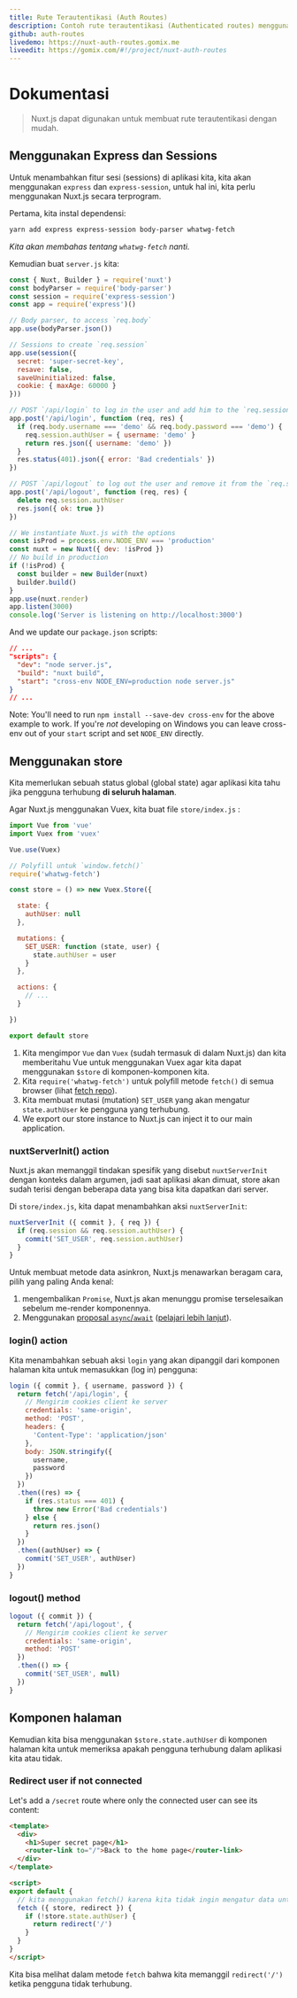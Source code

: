 ```yaml
---
title: Rute Terautentikasi (Auth Routes)
description: Contoh rute terautentikasi (Authenticated routes) menggunakan Nuxt.js
github: auth-routes
livedemo: https://nuxt-auth-routes.gomix.me
liveedit: https://gomix.com/#!/project/nuxt-auth-routes
---
```


# Dokumentasi

> Nuxt.js dapat digunakan untuk membuat rute terautentikasi dengan mudah.

## Menggunakan Express dan Sessions

Untuk menambahkan fitur sesi (sessions) di aplikasi kita, kita akan menggunakan `express` dan `express-session`, untuk hal ini, kita perlu menggunakan Nuxt.js secara terprogram.

Pertama, kita instal dependensi:

```bash
yarn add express express-session body-parser whatwg-fetch
```

*Kita akan membahas tentang `whatwg-fetch` nanti.*

Kemudian buat `server.js` kita:

```js
const { Nuxt, Builder } = require('nuxt')
const bodyParser = require('body-parser')
const session = require('express-session')
const app = require('express')()

// Body parser, to access `req.body`
app.use(bodyParser.json())

// Sessions to create `req.session`
app.use(session({
  secret: 'super-secret-key',
  resave: false,
  saveUninitialized: false,
  cookie: { maxAge: 60000 }
}))

// POST `/api/login` to log in the user and add him to the `req.session.authUser`
app.post('/api/login', function (req, res) {
  if (req.body.username === 'demo' && req.body.password === 'demo') {
    req.session.authUser = { username: 'demo' }
    return res.json({ username: 'demo' })
  }
  res.status(401).json({ error: 'Bad credentials' })
})

// POST `/api/logout` to log out the user and remove it from the `req.session`
app.post('/api/logout', function (req, res) {
  delete req.session.authUser
  res.json({ ok: true })
})

// We instantiate Nuxt.js with the options
const isProd = process.env.NODE_ENV === 'production'
const nuxt = new Nuxt({ dev: !isProd })
// No build in production
if (!isProd) {
  const builder = new Builder(nuxt)
  builder.build()
}
app.use(nuxt.render)
app.listen(3000)
console.log('Server is listening on http://localhost:3000')
```

And we update our `package.json` scripts:

```json
// ...
"scripts": {
  "dev": "node server.js",
  "build": "nuxt build",
  "start": "cross-env NODE_ENV=production node server.js"
}
// ...
```

Note: You'll need to run `npm install --save-dev cross-env` for the above example to work. If you're *not* developing on Windows you can leave cross-env out of your `start` script and set `NODE_ENV` directly.

## Menggunakan store

Kita memerlukan sebuah status global (global state) agar aplikasi kita tahu jika pengguna terhubung **di seluruh halaman**.

Agar Nuxt.js menggunakan Vuex, kita buat file `store/index.js` :

```js
import Vue from 'vue'
import Vuex from 'vuex'

Vue.use(Vuex)

// Polyfill untuk `window.fetch()`
require('whatwg-fetch')

const store = () => new Vuex.Store({

  state: {
    authUser: null
  },

  mutations: {
    SET_USER: function (state, user) {
      state.authUser = user
    }
  },

  actions: {
    // ...
  }

})

export default store
```

1. Kita mengimpor `Vue` dan `Vuex` (sudah termasuk di dalam Nuxt.js) dan kita memberitahu Vue untuk menggunakan Vuex agar kita dapat menggunakan `$store` di komponen-komponen kita.
2. Kita `require('whatwg-fetch')` untuk polyfill metode `fetch()` di semua browser (lihat [fetch repo](https://github.com/github/fetch)).
3. Kita membuat mutasi (mutation) `SET_USER` yang akan mengatur `state.authUser` ke pengguna yang terhubung.
4. We export our store instance to Nuxt.js can inject it to our main application.

### nuxtServerInit() action

Nuxt.js akan memanggil tindakan spesifik yang disebut `nuxtServerInit` dengan konteks dalam argumen, jadi saat aplikasi akan dimuat, store akan sudah terisi dengan beberapa data yang bisa kita dapatkan dari server.

Di `store/index.js`, kita dapat menambahkan aksi `nuxtServerInit`:

```js
nuxtServerInit ({ commit }, { req }) {
  if (req.session && req.session.authUser) {
    commit('SET_USER', req.session.authUser)
  }
}
```

Untuk membuat metode data asinkron, Nuxt.js menawarkan beragam cara, pilih yang paling Anda kenal:

1. mengembalikan `Promise`, Nuxt.js akan menunggu promise terselesaikan sebelum me-render komponennya.
2. Menggunakan [proposal `async`/`await`](https://github.com/lukehoban/ecmascript-asyncawait) ([pelajari lebih lanjut](https://zeit.co/blog/async-and-await)).

### login() action

Kita menambahkan sebuah aksi `login` yang akan dipanggil dari komponen halaman kita untuk memasukkan (log in) pengguna:

```js
login ({ commit }, { username, password }) {
  return fetch('/api/login', {
    // Mengirim cookies client ke server
    credentials: 'same-origin',
    method: 'POST',
    headers: {
      'Content-Type': 'application/json'
    },
    body: JSON.stringify({
      username,
      password
    })
  })
  .then((res) => {
    if (res.status === 401) {
      throw new Error('Bad credentials')
    } else {
      return res.json()
    }
  })
  .then((authUser) => {
    commit('SET_USER', authUser)
  })
}
```

### logout() method

```js
logout ({ commit }) {
  return fetch('/api/logout', {
    // Mengirim cookies client ke server
    credentials: 'same-origin',
    method: 'POST'
  })
  .then(() => {
    commit('SET_USER', null)
  })
}
```

## Komponen halaman

Kemudian kita bisa menggunakan `$store.state.authUser` di komponen halaman kita untuk memeriksa apakah pengguna terhubung dalam aplikasi kita atau tidak.

### Redirect user if not connected

Let's add a `/secret` route where only the connected user can see its content:

```html
<template>
  <div>
    <h1>Super secret page</h1>
    <router-link to="/">Back to the home page</router-link>
  </div>
</template>

<script>
export default {
  // kita menggunakan fetch() karena kita tidak ingin mengatur data untuk komponen ini
  fetch ({ store, redirect }) {
    if (!store.state.authUser) {
      return redirect('/')
    }
  }
}
</script>
```

Kita bisa melihat dalam metode `fetch` bahwa kita memanggil `redirect('/')` ketika pengguna tidak terhubung.

